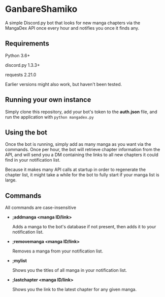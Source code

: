 # GanbareShamiko
A simple Discord.py bot that looks for new manga chapters via the MangaDex API once every hour and notifies you once it finds any.

## Requirements
Python 3.6+

discord.py 1.3.3+

requests 2.21.0

Earlier versions might also work, but haven't been tested.

## Running your own instance
Simply clone this repository, add your bot's token to the **auth.json** file, and run the application with `python mangadex.py`

## Using the bot

Once the bot is running, simply add as many manga as you want via the commands. Once per hour, the bot will retrieve chapter information from the API, and will send you a DM containing the links to all new chapters it could find in your notification list.

Because it makes many API calls at startup in order to regenerate the chapter list, it might take a while for the bot to fully start if your manga list is large.

## Commands

All commands are case-insensitive

* **;addmanga <manga ID/link>**
  
   Adds a manga to the bot's database if not present, then adds it to your notification list.

* **;removemanga <manga ID/link>**
  
  Removes a manga from your notification list.

* **;mylist**

  Shows you the titles of all manga in your notification list.

* **;lastchapter <manga ID/link>**
  
  Shows you the link to the latest chapter for any given manga.
